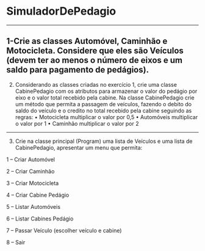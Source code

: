 # SimuladorDePedagio
--------------------------------------------------------------------------------------------------------------------------------------
1-Crie as classes Automóvel, Caminhão e Motocicleta. Considere que eles são Veículos (devem ter ao menos o
número de eixos e um saldo para pagamento de pedágios).
--------------------------------------------------------------------------------------------------------------------------------------
2) Considerando as classes criadas no exercício 1, crie uma classe CabinePedagio com os atributos para armazenar
o valor do pedágio por eixo e o valor total recebido pela cabine.
Na classe CabinePedagio crie um método que permita a passagem de veículos, fazendo o debito do saldo do
veículo e o credito no total recebido pela cabine seguindo as regras:
• Motocicleta multiplicar o valor por 0,5
• Automóveis multiplicar o valor por 1
• Caminhão multiplicar o valor por 2
----------------------------------------------------------------------------------------------------------------------------------------
3) Crie na classe principal (Program) uma lista de Veículos e uma lista de CabinePedagio, apresentar um menu que
permita:


1 – Criar Automóvel

2 – Criar Caminhão


3 – Criar Motocicleta

4 – Criar Cabine Pedágio

5 – Listar Automóveis

6 – Listar Cabines Pedágio

7 – Passar Veículo (escolher veículo e cabine)

8 – Sair

